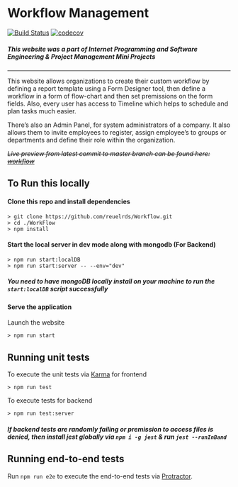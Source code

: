 # Workflow Management 
[![Build Status](https://travis-ci.com/reuelrds/Workflow.svg?branch=master)](https://travis-ci.com/reuelrds/Workflow)
[![codecov](https://codecov.io/gh/reuelrds/Workflow/branch/master/graph/badge.svg)](https://codecov.io/gh/reuelrds/Workflow)

##### *This website was a part of Internet Programming and Software Engineering & Project Management Mini Projects*
***

This website allows organizations to create their custom workflow by defining a report template using a Form Designer tool, then define a workflow in a form of flow-chart and then set premissions on the form fields. Also, every user has access to Timeline which helps to schedule and plan tasks much easier.

There’s also an Admin Panel, for system administrators of a company. It also allows them to invite employees to register, assign employee’s to groups or departments and define their role within the organization.


~~*Live preview from latest commit to master branch can be found here: [workflow](http://sepm-workflow.s3-website-ap-southeast-1.amazonaws.com)*~~

## To Run this locally

#### Clone this repo and install dependencies

```
> git clone https://github.com/reuelrds/Workflow.git
> cd ./WorkFlow
> npm install
```

#### Start the local server in dev mode along with mongodb (For Backend)
```
> npm run start:localDB
> npm run start:server -- --env="dev"
```
##### *You need to have mongoDB locally install on your machine to run the `start:localDB` script successfully*

#### Serve the application
Launch the website
```
> npm run start
```

## Running unit tests

To execute the unit tests via [Karma](https://karma-runner.github.io) for frontend
```
> npm run test
```

To execute tests for backend
```
> npm run test:server
```
##### *If backend tests are randomly failing or premission to access files is denied, then install jest globally via `npm i -g jest` & run `jest --runInBand`*

## Running end-to-end tests

Run `npm run e2e` to execute the end-to-end tests via [Protractor](http://www.protractortest.org/).
